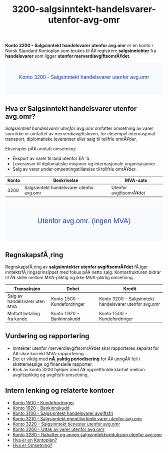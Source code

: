 ﻿---
title: "3200-salgsinntekt-handelsvarer-utenfor-avg-omr"
meta_title: "3200-salgsinntekt-handelsvarer-utenfor-avg-omr"
meta_description: '**Konto 3200 - Salgsinntekt handelsvarer utenfor avg.omr** er en konto i Norsk Standard Kontoplan som brukes til Ã¥ registrere **salgsinntekter** fra **handelsv...'
slug: 3200-salgsinntekt-handelsvarer-utenfor-avg-omr
type: blog
layout: pages/single
---

**Konto 3200 - Salgsinntekt handelsvarer utenfor avg.omr** er en konto i Norsk Standard Kontoplan som brukes til Ã¥ registrere **salgsinntekter** fra **handelsvarer** som ligger **utenfor merverdiavgiftsomrÃ¥det**.

![Illustrasjon av Konto 3200 - Salgsinntekt handelsvarer utenfor avg.omr](3200-salgsinntekt-handelsvarer-utenfor-avg-omr-image.svg)

## Hva er Salgsinntekt handelsvarer utenfor avg.omr?

*Salgsinntekt handelsvarer utenfor avg.omr* omfatter omsetning av varer som ikke er omfattet av merverdiavgiftsloven, for eksempel internasjonal transport, diplomatiske leveranser eller salg til tollfrie omrÃ¥der.

Eksempler pÃ¥ unntatt omsetning:
* Eksport av varer til land utenfor EÃ˜S.
* Leveranser til diplomatiske misjoner og internasjonale organisasjoner.
* Salg av varer under omsetningstillatelse til tollfrie omrÃ¥der.

| Konto | Beskrivelse                               | MVA-sats               |
|-------|-------------------------------------------|------------------------|
| 3200  | Salgsinntekt handelsvarer utenfor avg.omr | Utenfor avgiftsomrÃ¥det |

![AvgiftsomrÃ¥de uten MVA](3200-mva-utenfor-avg-omr.svg)

## RegnskapsfÃ¸ring

RegnskapsfÃ¸ring av **salgsinntekter utenfor avgiftsomrÃ¥det** fÃ¸lger inntektsfÃ¸ringsprinsippet med fokus pÃ¥ netto salg. Kontostrukturen bidrar til Ã¥ skille mellom MVA-pliktig og ikke MVA-pliktig omsetning.

| Transaksjon                   | Debet                        | Kredit                                                |
|-------------------------------|------------------------------|-------------------------------------------------------|
| Salg av handelsvarer uten MVA | Konto 1500 - Kundefordringer | Konto 3200 - Salgsinntekt handelsvarer utenfor avg.omr |
| Mottatt betaling fra kunde    | Konto 1920 - Bankinnskudd    | Konto 1500 - Kundefordringer                          |

## Vurdering og rapportering

* Inntekter utenfor merverdiavgiftsomrÃ¥det skal rapporteres separat for Ã¥ sikre korrekt MVA-rapportering.
* Det er viktig med **nÃ¸yaktig periodisering** for Ã¥ unngÃ¥ feil i skattemessige og finansielle rapporter.
* Bruk av konto 3200 hjelper med Ã¥ opprettholde klarhet mellom avgiftspliktig og avgiftsfri omsetning.

## Intern lenking og relaterte kontoer

* [Konto 1500 - Kundefordringer](/blogs/kontoplan/1500-kundefordringer "Konto 1500 - Kundefordringer")
* [Konto 1920 - Bankinnskudd](/blogs/kontoplan/1920-bankinnskudd "Konto 1920 - Bankinnskudd")
* [Konto 3100 - Salgsinntekt handelsvarer avgiftsfri](/blogs/kontoplan/3100-salgsinntekt-handelsvarer-avgiftsfri "Konto 3100 - Salgsinntekt handelsvarer avgiftsfri")
* [Konto 3210 - Salgsinntekt egentilvirkede varer utenfor avg.omr](/blogs/kontoplan/3210-salgsinntekt-egentilvirkede-varer-utenfor-avg-omr "Konto 3210 - Salgsinntekt egentilvirkede varer utenfor avg.omr")
* [Konto 3220 - Salgsinntekt tjenester utenfor avg.omr](/blogs/kontoplan/3220-salgsinntekt-tjenester-utenfor-avg-omr "Konto 3220 - Salgsinntekt tjenester utenfor avg.omr")
* [Konto 3260 - Uttak av varer utenfor avg.omr](/blogs/kontoplan/3260-uttak-av-varer-utenfor-avg-omr "Konto 3260 - Uttak av varer utenfor avg.omr")
* [Konto 3280 - Rabatter og annen salgsinntektsreduksjon utenfor avg.omr](/blogs/kontoplan/3280-rabatter-og-annen-salgsinntektsreduksjon-utenfor-avg-omr "Konto 3280 - Rabatter og annen salgsinntektsreduksjon utenfor avg.omr")
* [Hva er en Kontoplan?](/blogs/regnskap/hva-er-kontoplan "Hva er en Kontoplan? Komplett Guide til Kontoplaner i Norsk Regnskap")
* [Hva er Omsetning?](/blogs/regnskap/hva-er-omsetning "Hva er Omsetning? Komplett Guide til Omsetning i Regnskap og Skatt")

